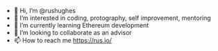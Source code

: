 - 👋 Hi, I’m @rushughes
- 👀 I’m interested in coding, protography, self improvement, mentoring
- 🌱 I’m currently learning Ethereum development
- 💞️ I’m looking to collaborate as an advisor
- 📫 How to reach me https://rus.io/

<!---
rushughes/rushughes is a ✨ special ✨ repository because its `README.md` (this file) appears on your GitHub profile.
You can click the Preview link to take a look at your changes.
--->
